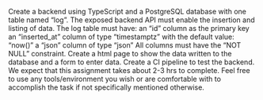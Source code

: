 Create a backend using TypeScript and a PostgreSQL database with one table named “log”.
The exposed backend API must enable the insertion and listing of data.
The log table must have:
an “id” column as the primary key
an “inserted_at” column of type “timestamptz” with the default value: “now()”
a “json” column of type “json”
All columns must have the “NOT NULL” constraint.
Create a html page to show the data written to the database and a form to enter data.
Create a CI pipeline to test the backend.
We expect that this assignment takes about 2-3 hrs to complete. Feel free to use any tools/environment you wish or are comfortable with to accomplish the task if not specifically mentioned otherwise.
